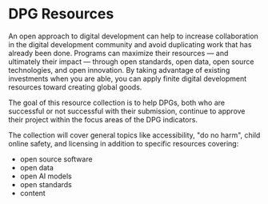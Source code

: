 # DPG Resources 
An open approach to digital development can help to increase collaboration in the digital development community and avoid duplicating work that has already been done. Programs can maximize their resources — and ultimately their impact — through open standards, open data, open source technologies, and open innovation. By taking advantage of existing investments when you are able, you can apply finite digital development resources toward creating global goods.

The goal of this resource collection is to help DPGs, both who are successful or not successful with their submission, continue to approve their project within the focus areas of the DPG indicators. 

The collection will cover general topics like accessibility, "do no harm", child online safety, and licensing in addition to specific resources covering: 
* open source software 
* open data 
* open AI models 
* open standards 
* content 
